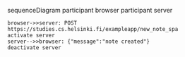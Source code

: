 sequenceDiagram
    participant browser
    participant server
    
    browser->>server: POST https://studies.cs.helsinki.fi/exampleapp/new_note_spa
    activate server
    server-->>browser: {"message":"note created"}
    deactivate server
